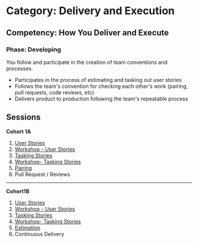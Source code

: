 # Category: Delivery and Execution
## Competency: How You Deliver and Execute
### Phase: Developing

You follow and participate in the creation of team conventions and processes.
- Participates in the process of estimating and tasking out user stories
- Follows the team's convention for checking each other's work (pairing, pull requests, code reviews, etc)
- Delivers product to production following the team's repeatable process

## Sessions

**Cohort 1A**
1. [User Stories](user_stories.md)
2. [Workshop - User Stories](user_stories_workshop.md)
3. [Tasking Stories](tasking_stories.md)
4. [Workshop- Tasking Stories](tasking_stories_workshop.md)
5. [Pairing](pair_programming.md)
6. Pull Request / Reviews
----
**Cohort1B**
1. [User Stories](user_stories.md)
2. [Workshop - User Stories](user_stories_workshop.md)
3. [Tasking Stories](tasking_stories.md)
4. [Workshop- Tasking Stories](tasking_stories_workshop.md)
5. [Estimation](https://strongmind0-my.sharepoint.com/:p:/g/personal/derek_neighbors_strongmind_com/EfjLc7jipDFBj6lQk2-N27sBYQNC7DMT6lhfDLOXXss7dw?e=mLTAx0)
6. Continuous Delivery

